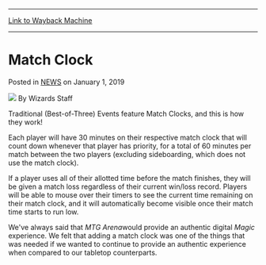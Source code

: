
---
[Link to Wayback Machine](https://web.archive.org/web/20210310223601/https://magic.wizards.com/en/articles/archive/match-clock-2019-01-01)

[_metadata_:author]:- "Wizards Staff"
[_metadata_:description]:- "Traditional (Best-of-Three) Events feature Match Clocks, and this is how they work!"
[_metadata_:generator]:- "Drupal 7 (http://drupal.org)"
[_metadata_:node]:- "1472216"
[_metadata_:publish_date]:- "2019-01-01"
[_metadata_:source]:- "div-main-content"
[_metadata_:title]:- "Match Clock"
[_metadata_:wayback_capture_timestamp]:- "2021-03-10 22:36:01"
[_metadata_:wayback_raw_url]:- "https://web.archive.org/web/20210310223601id_/https://magic.wizards.com/en/articles/archive/match-clock-2019-01-01"
[_metadata_:wayback_url]:- "https://magic.wizards.com/en/articles/archive/match-clock-2019-01-01"
---


Match Clock
===========



 Posted in [NEWS](/en/articles?source=MX_Nav2020)
 on January 1, 2019 






![](https://media.magic.wizards.com/styles/auth_small/public/generic-avatar-150_380.png)
By Wizards Staff











Traditional (Best-of-Three) Events feature Match Clocks, and this is how they work!


Each player will have 30 minutes on their respective match clock that will count down whenever that player has priority, for a total of 60 minutes per match between the two players (excluding sideboarding, which does not use the match clock).


If a player uses all of their allotted time before the match finishes, they will be given a match loss regardless of their current win/loss record. Players will be able to mouse over their timers to see the current time remaining on their match clock, and it will automatically become visible once their match time starts to run low.


We've always said that *MTG Arena*would provide an authentic digital *Magic* experience. We felt that adding a match clock was one of the things that was needed if we wanted to continue to provide an authentic experience when compared to our tabletop counterparts.







